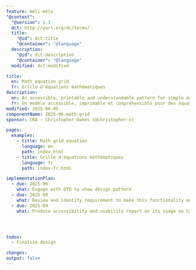 ```yaml
---
feature: méli-mélo
"@context":
  "@version": 1.1
  dct: http://purl.org/dc/terms/
  title:
    "@id": dct:title
    "@container": "@language"
  description:
    "@id": dct:description
    "@container": "@language"
  modified: dct:modified

title:
  en: Math equation grid
  fr: Grille d'équations mathématiques
description:
  en: An accessible, printable and understandable pattern for simple math equations.
  fr: Un modèle accessible, imprimable et compréhensible pour des équations mathématiques simples.
modified: 2025-06-05
componentName: 2025-06-math-grid
sponsor: CRA - Christopher Oakes (@christopher-o)

pages:
  examples:
    - title: Math grid equation
      language: en
      path: index.html
    - title: Grille d'équations mathématiques
      language: fr
      path: index-fr.html

implementationPlan:
  - due: 2025-06
    what: Engage with DTO to show design pattern
  - due: 2025-08
    what: Review and identify requirement to make this functionality enterprise ready
  - due: 2025-09
    what: Produce accessibility and usability report on its usage on Canada.ca




todos:
  - Finalize design

changes:
output: false
---
```

